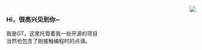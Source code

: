 
<img align="right" src="https://github-readme-stats.vercel.app/api?username=GT-ZhangAcer&show_icons=true&hide_title=true&theme=tokyonight&&hide_border=true" />  

### Hi，很高兴见到你~
我是GT，这里托管着我一些开源的项目  
当然也包含了刚接触编程时的点滴。  


<!--
**GT-ZhangAcer/GT-ZhangAcer** is a ✨ _special_ ✨ repository because its `README.md` (this file) appears on your GitHub profile.

- :orange_book: Focusing on Swift & iOS
- :hammer: Creator of applications and frameworks
- :ram: Founder the ObjCCN
- :meat_on_bone: Meat lover
- 🔭 I’m currently working on ...
- 🌱 I’m currently learning ...
- 👯 I’m looking to collaborate on ...
- 🤔 I’m looking for help with ...
- 💬 Ask me about ...
- 📫 How to reach me: ...
- 😄 Pronouns: ...
- ⚡ Fun fact: ...
-->
